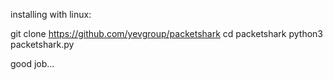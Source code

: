 installing with linux:

git clone  https://github.com/yevgroup/packetshark
cd packetshark
python3 packetshark.py

good job...
